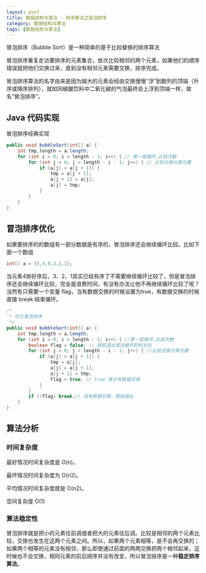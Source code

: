```yaml
---
layout: post
title: 数据结构与算法 - 排序算法之冒泡排序
category: 数据结构与算法
tags: [数据结构与算法]
---
```


冒泡排序（Bubble Sort）是一种简单的基于比较替换的排序算法

冒泡排序重复走访要排序的元素集合，依次比较相邻的两个元素，如果他们的顺序错误就把他们交换过来，直到没有相邻元素需要交换，排序完成。

冒泡排序算法的名字由来是因为越大的元素会经由交换慢慢“浮”到数列的顶端（升序或降序排列），就如同碳酸饮料中二氧化碳的气泡最终会上浮到顶端一样，故名“冒泡排序”。

## Java 代码实现

冒泡排序经典实现

```java
public void bubbleSort(int[] a) {
    int tmp,length = a.length;
    for (int i = 0; i < length - 1; i++) { // 第一层循环,比较次数
        for (int j = 0; j < length - i - 1; j++) { // 比较交换元素位置
            if (a[j] > a[j + 1]) {
                tmp = a[j + 1];
                a[j + 1] = a[j];
                a[j] = tmp;
            }
        }
    }
}
```

## 冒泡排序优化

如果要排序的的数组有一部分数据是有序的，冒泡排序还会继续循环比较。比如下面一个数组
```java
int[] a = {5,4,9,3,2,1};
```
当元素4排好序后，3、2、1其实已经有序了不需要继续循环比较了，但是冒泡排序还会继续循环比较，完全是浪费时间，有没有办法让他不再继续循环比较了呢？当然有只需要一个变量 flag，当有数据交换的时候设置为true，有数据交换的时候直接 break 结束循环。

```java
/*
 * 优化冒泡排序
 */
public void bubbleSort(int[] a) {
    int tmp,length = a.length;
    for (int i = 0; i < length - 1; i++) { //第一层循环,比较次数
        boolean flag = false; // 提前退出冒泡循环的标志位
        for (int j = 0; j < length - i - 1; j++) { //比较交换元素位置
            if (a[j] > a[j + 1]) {
                tmp = a[j];
                a[j] = a[j + 1];
                a[j + 1] = tmp;
                flag = true; // true 表示有数据交换
            }
        }
        if (!flag) break;// 没有数据交换，提前退出
    }
}
```

## 算法分析

### 时间复杂度

最好情况时间复杂度是 O(n)。

最坏情况时间复杂度为 O(n2)。

平均情况时间复杂度就是 O(n2)。

空间复杂度 O(1)


### 算法稳定性

冒泡排序就是把小的元素往前调或者把大的元素往后调。比较是相邻的两个元素比较，交换也发生在这两个元素之间。所以，如果两个元素相等，是不会再交换的；如果两个相等的元素没有相邻，那么即使通过前面的两两交换把两个相邻起来，这时候也不会交换，相同元素的前后顺序并没有改变，所以冒泡排序是一种**稳定排序算法**。


